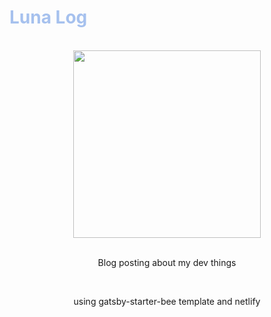 <h1 style="color:#a6c1ee">Luna Log</h1>

<br />

<div align="center">
  
  <img src="https://user-images.githubusercontent.com/63533584/132128326-961f7da9-87e2-464c-b10d-2d6255b47de4.png" width="300">

<br />
<br />

Blog posting about my dev things

<br />

using gatsby-starter-bee template and netlify

</div>
